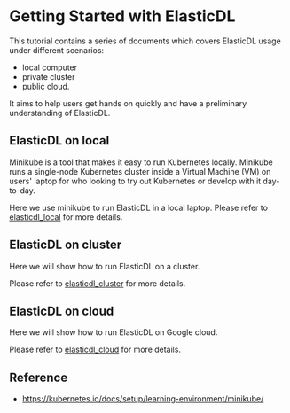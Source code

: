 # Getting Started with ElasticDL

This tutorial contains a series of documents which covers ElasticDL usage under different scenarios: 

- local computer
- private cluster
- public cloud. 

It aims to help users get hands on quickly and have a preliminary understanding of ElasticDL.

## ElasticDL on local

Minikube is a tool that makes it easy to run Kubernetes locally. Minikube runs a single-node Kubernetes cluster inside a Virtual Machine (VM) on users' laptop for who looking to try out Kubernetes or develop with it day-to-day.

Here we use minikube to run ElasticDL in a local laptop. Please refer to [elasticdl_local](./elastic_local.md) for more details.


## ElasticDL on cluster

Here we will show how to run ElasticDL on a cluster.

Please refer to [elasticdl_cluster](./elasticdl_cluster.md) for more details.


## ElasticDL on cloud

Here we will show how to run ElasticDL on Google cloud.

Please refer to [elasticdl_cloud](./elasticdl_cloud.md) for more details.


## Reference

- https://kubernetes.io/docs/setup/learning-environment/minikube/